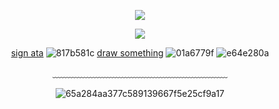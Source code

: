 <div align="center">
  
  ![](https://komarev.com/ghpvc/?username=devimccallion&label=Page+Views&color=1f9400) 
  
  ![](https://github.com/user-attachments/assets/2e377dcf-454c-4778-aec6-e06c711f0cae)


   [sign ata](https://007n7.atabook.org) ![817b581c](https://github.com/user-attachments/assets/ec8e0dbb-5e61-4fcc-bb54-f6d129ceb366) [draw something](https://7314.straw.page) ![01a6779f](https://github.com/user-attachments/assets/4959edd4-d7d0-4390-a4c1-e15eb6056fe4) ![e64e280a](https://github.com/user-attachments/assets/545a3092-932b-4a03-827f-2d831db65478) 




  ﹏﹏﹏﹏﹏﹏﹏﹏﹏﹏﹏﹏﹏﹏﹏﹏﹏﹏﹏﹏

![65a284aa377c589139667f5e25cf9a17](https://github.com/user-attachments/assets/09b6aee9-88e8-4bd1-b1f2-c1764e19739a)


  </div>
